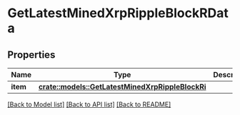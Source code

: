 # GetLatestMinedXrpRippleBlockRData

## Properties

Name | Type | Description | Notes
------------ | ------------- | ------------- | -------------
**item** | [**crate::models::GetLatestMinedXrpRippleBlockRi**](GetLatestMinedXRPRippleBlockRI.md) |  | 

[[Back to Model list]](../README.md#documentation-for-models) [[Back to API list]](../README.md#documentation-for-api-endpoints) [[Back to README]](../README.md)


